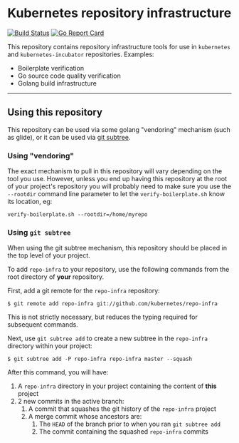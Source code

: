 # Kubernetes repository infrastructure
[![Build Status](https://travis-ci.org/kubernetes/repo-infra.svg?branch=master)](https://travis-ci.org/kubernetes/repo-infra)  [![Go Report Card](https://goreportcard.com/badge/github.com/kubernetes/repo-infra)](https://goreportcard.com/report/github.com/kubernetes/repo-infra)

This repository contains repository infrastructure tools for use in
`kubernetes` and `kubernetes-incubator` repositories.  Examples:

- Boilerplate verification
- Go source code quality verification
- Golang build infrastructure

---

## Using this repository

This repository can be used via some golang "vendoring" mechanism 
(such as glide), or it can be used via
[git subtree](http://git.kernel.org/cgit/git/git.git/plain/contrib/subtree/git-subtree.txt).

### Using "vendoring"

The exact mechanism to pull in this repository will vary depending on
the tool you use. However, unless you end up having this repository
at the root of your project's repository you will probably need to 
make sure you use the `--rootdir` command line parameter to let the
`verify-boilerplate.sh` know its location, eg:

    verify-boilerplate.sh --rootdir=/home/myrepo

### Using `git subtree`

When using the git subtree mechanism, this repository should be placed in the 
top level of your project.

To add `repo-infra` to your repository, use the following commands from the 
root directory of **your** repository.

First, add a git remote for the `repo-infra` repository:

```
$ git remote add repo-infra git://github.com/kubernetes/repo-infra
```

This is not strictly necessary, but reduces the typing required for subsequent
commands.

Next, use `git subtree add` to create a new subtree in the `repo-infra`
directory within your project:

```
$ git subtree add -P repo-infra repo-infra master --squash
```

After this command, you will have:

1.  A `repo-infra` directory in your project containing the content of **this**
    project
2.  2 new commits in the active branch:
    1.  A commit that squashes the git history of the `repo-infra` project
    2.  A merge commit whose ancestors are:
        1.  The `HEAD` of the branch prior to when you ran `git subtree add`
        2.  The commit containing the squashed `repo-infra` commits

